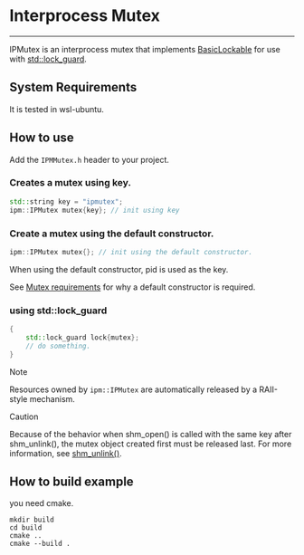 # Interprocess Mutex

---
IPMutex is an interprocess mutex that implements [BasicLockable](https://en.cppreference.com/w/cpp/named_req/BasicLockable) for use with [std::lock_guard](https://en.cppreference.com/w/cpp/thread/lock_guard).

## System Requirements
It is tested in wsl-ubuntu.

## How to use
Add the `IPMMutex.h` header to your project.

### Creates a mutex using key.
```c++
std::string key = "ipmutex";
ipm::IPMutex mutex{key}; // init using key
```

### Create a mutex using the default constructor.
```c++
ipm::IPMutex mutex{}; // init using the default constructor.
```
When using the default constructor, pid is used as the key.

See [Mutex requirements](https://en.cppreference.com/w/cpp/named_req/Mutex) for why a default constructor is required.


### using std::lock_guard
```c++
{
    std::lock_guard lock{mutex};
    // do something.
}
```

>[!NOTE]
>Resources owned by `ipm::IPMutex` are automatically released by a RAII-style mechanism.

>[!CAUTION]
>Because of the behavior when shm_open() is called with the same key after shm_unlink(), the mutex object created first must be released last.
For more information, see [shm_unlink()](https://pubs.opengroup.org/onlinepubs/9699919799/functions/shm_unlink.html).

## How to build example
you need cmake.

```shell
mkdir build
cd build
cmake ..
cmake --build .
```
